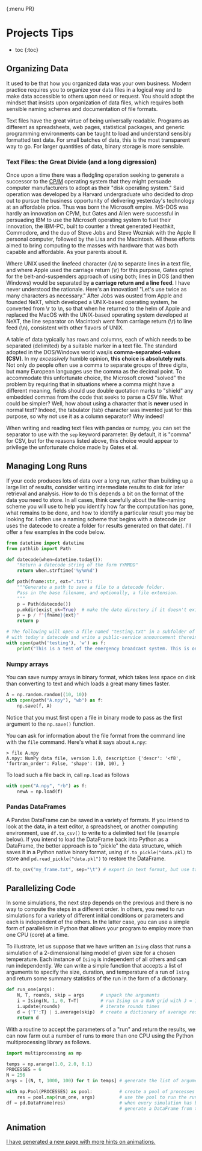 {:menu PR}



# Projects Tips

* toc
{:toc}


## Organizing Data

It used to be that how you organized data was your own business. Modern practice requires you to organize your data files in a logical way and to make data accessible to others upon need or request. You should adopt the mindset that insists upon organization of data files, which requires both sensible naming schemes and documentation of file formats.

Text files have the great virtue of being universally readable. Programs as different as spreadsheets, web pages, statistical packages, and generic programming environments can be taught to load and understand sensibly formatted text data. For small batches of data, this is the most transparent way to go. For larger quantities of data, binary storage is more sensible.

### Text Files: the Great Divide (and a long digression)

Once upon a time there was a fledgling operation seeking to generate a successor to the [CP/M](https://en.wikipedia.org/wiki/CP/M) operating system that they might persuade computer manufacturers to adopt as their "disk operating system." Said operation was developed by a Harvard undergraduate who decided to drop out to pursue the business opportunity of delivering yesterday's technology at an affordable price. Thus was born the Microsoft empire. MS-DOS was hardly an innovation on CP/M, but Gates and Allen were successful in persuading IBM to use the Microsoft operating system to fuel their innovation, the IBM-PC, built to counter a threat generated Heathkit, Commodore, and the duo of Steve Jobs and Steve Wozniak with the Apple II personal computer, followed by the Lisa and the Macintosh. All these efforts aimed to bring computing to the masses with hardware that was both capable and affordable. As your parents about it.

Where UNIX used the linefeed character (\n) to separate lines in a text file, and where Apple used the carriage return (\r) for this purpose, Gates opted for the belt-and-suspenders approach of using both; lines in DOS (and then Windows) would be separated by **a carriage return and a line feed**. I have never understood the rationale. Here's an innovation! "Let's use twice as many characters as necessary." After Jobs was ousted from Apple and founded NeXT, which developed a UNIX-based operating system, he converted from \r to \n, so that when he returned to the helm of Apple and replaced the MacOS with the UNIX-based operating system developed at NeXT, the line separator on Macintosh went from carriage return (\r) to line feed (\n), consistent with other flavors of UNIX.

A table of data typically has rows and columns, each of which needs to be separated (delimited) by a suitable marker in a text file. The standard adopted in the DOS/Windows world was/is **comma-separated-values (CSV)**. In my *excessively* humble opinion, **this choice is absolutely nuts**. Not only do people often use a comma to separate groups of three digits, but many European languages use the comma as the decimal point. To accommodate this unfortunate choice, the Microsoft crowd "solved" the problem by requiring that in situations where a comma might have a different meaning, fields should use double quotation marks to "shield" any embedded commas from the code that seeks to parse a CSV file. What could be simpler? Well, how about using a character that is **never** used in normal text? Indeed, the tabulator (tab) character was invented just for this purpose, so why not use it as a column separator? Why indeed!

When writing and reading text files with pandas or numpy, you can set the separator to use with the `sep` keyword parameter. By default, it is "comma" for CSV, but for the reasons listed above, this choice would appear to privilege the unfortunate choice made by Gates et al.

## Managing Long Runs

If your code produces lots of data over a long run, rather than building up a large list of results, consider writing intermediate results to disk for later retrieval and analysis. How to do this depends a bit on the format of the data you need to store. In all cases, think carefully about the file-naming scheme you will use to help you identify how far the computation has gone, what remains to be done, and how to identify a particular result you may be looking for. I often use a naming scheme that begins with a datecode (or uses the datecode to create a folder for results generated on that date). I'll offer a few examples in the code below.

~~~~ python
from datetime import datetime
from pathlib import Path

def datecode(when=datetime.today()):
    "Return a datecode string of the form YYMMDD"
    return when.strftime('%y%m%d')

def path(fname:str, ext=".txt"):
    """Generate a path to save a file to a datecode folder.
    Pass in the base filename, and optionally, a file extension.
    """
    p = Path(datecode())
    p.mkdir(exist_ok=True)  # make the date directory if it doesn't exist
    p = p / f"{fname}{ext}"
    return p

# The following will open a file named "testing.txt" in a subfolder of the current folder
# with today's datecode and write a public-service announcement therein.
with open(path('testing'), 'w') as f:
    print("This is a test of the emergency broadcast system. This is only a test.", file=f)
~~~~


### Numpy arrays

You can save numpy arrays in binary format, which takes less space on disk than converting to text and which loads a great many times faster.

~~~~ python
A = np.random.random((10, 10))
with open(path("A.npy"), "wb") as f:
    np.save(f, A)
~~~~
Notice that you must first open a file in binary mode to pass as the first argument to the `np.save()` function.

You can ask for information about the file format from the command line with the `file` command. Here's what it says about `A.npy`:

~~~~ shell
> file A.npy
A.npy: NumPy data file, version 1.0, description {'descr': '<f8', 'fortran_order': False, 'shape': (10, 10), }
~~~~

To load such a file back in, call `np.load` as follows

~~~~ python
with open("A.npy", "rb") as f:
    newA = np.load(f)
~~~~

### Pandas DataFrames

A Pandas DataFrame can be saved in a variety of formats. If you intend to look at the data, in a text editor, a spreadsheet, or another computing environment, use `df.to_csv()` to write to a delimited text file (example below). If you intend to load the DataFrame back into Python as a DataFrame, the better approach is to "pickle" the data structure, which saves it in a Python native binary format, using `df.to_pickle("data.pkl)` to store and `pd.read_pickle("data.pkl")` to restore the DataFrame.

~~~~ python
df.to_csv("my_frame.txt", sep="\t") # export in text format, but use tabs to delineate columns, not commas
~~~~


## Parallelizing Code

In some simulations, the next step depends on the previous and there is no way to compute the steps in a different order. In others, you need to run simulations for a variety of different initial conditions or parameters and each is independent of the others. In the latter case, you can use a simple form of parallelism in Python that allows your program to employ more than one CPU (core) at a time.

To illustrate, let us suppose that we have written an `Ising` class that runs a simulation of a 2-dimensional Ising model of given size for a chosen temperature. Each instance of `Ising` is independent of all others and can run independently. We can write a simple function that accepts a list of arguments to specify the size, duration, and temperature of a run of `Ising` and return some summary statistics of the run in the form of a dictionary.

~~~~ python
def run_one(args):
    N, T, rounds, skip = args      # unpack the arguments
    i = Ising(N, 1, 0, T=T)        # run Ising on a NxN grid with J = 1, B = 0, and T=T
    i.update(rounds)               # iterate rounds times
    d = {'T':T} | i.average(skip)  # create a dictionary of average results and the temperature of this simulation
    return d
~~~~

With a routine to accept the parameters of a "run" and return the results, we can now farm out a number of runs to more than one CPU using the Python multiprocessing library as follows.

~~~~ python
import multiprocessing as mp

temps = np.arange(1.0, 2.0, 0.1)
PROCESSES = 6
N = 256
args = [(N, t, 1000, 100) for t in temps] # generate the list of argument sets

with mp.Pool(PROCESSES) as pool:          # create a pool of processes
    res = pool.map(run_one, args)         # use the pool to run the run_one function on each set of args
df = pd.DataFrame(res)                    # when every simulation has been run and assembled in res, 
                                          # generate a DataFrame from the list of dictionaries
~~~~


## Animation

[I have generated a new page with more hints on animations.](SW-Animation.md)

